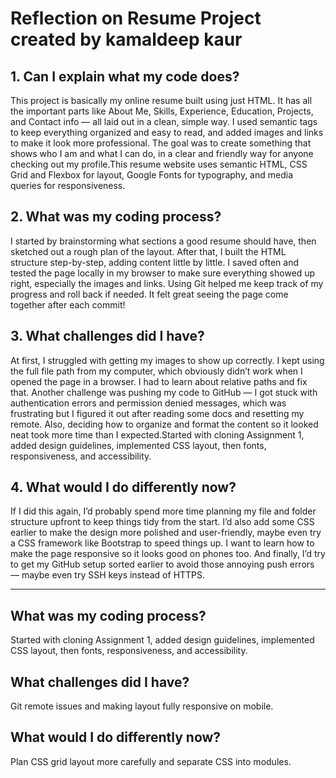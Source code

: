 # Reflection on Resume Project created by kamaldeep kaur 

## 1. Can I explain what my code does?

This project is basically my online resume built using just HTML. It has all the important parts like About Me, Skills, Experience, Education, Projects, and Contact info — all laid out in a clean, simple way. I used semantic tags to keep everything organized and easy to read, and added images and links to make it look more professional. The goal was to create something that shows who I am and what I can do, in a clear and friendly way for anyone checking out my profile.This resume website uses semantic HTML, CSS Grid and Flexbox for layout, Google Fonts for typography, and media queries for responsiveness.


## 2. What was my coding process?

I started by brainstorming what sections a good resume should have, then sketched out a rough plan of the layout. After that, I built the HTML structure step-by-step, adding content little by little. I saved often and tested the page locally in my browser to make sure everything showed up right, especially the images and links. Using Git helped me keep track of my progress and roll back if needed. It felt great seeing the page come together after each commit!

## 3. What challenges did I have?

At first, I struggled with getting my images to show up correctly. I kept using the full file path from my computer, which obviously didn’t work when I opened the page in a browser. I had to learn about relative paths and fix that. Another challenge was pushing my code to GitHub — I got stuck with authentication errors and permission denied messages, which was frustrating but I figured it out after reading some docs and resetting my remote. Also, deciding how to organize and format the content so it looked neat took more time than I expected.Started with cloning Assignment 1, added design guidelines, implemented CSS layout, then fonts, responsiveness, and accessibility.


## 4. What would I do differently now?

If I did this again, I’d probably spend more time planning my file and folder structure upfront to keep things tidy from the start. I’d also add some CSS earlier to make the design more polished and user-friendly, maybe even try a CSS framework like Bootstrap to speed things up. I want to learn how to make the page responsive so it looks good on phones too. And finally, I’d try to get my GitHub setup sorted earlier to avoid those annoying push errors — maybe even try SSH keys instead of HTTPS.

---


## What was my coding process?
Started with cloning Assignment 1, added design guidelines, implemented CSS layout, then fonts, responsiveness, and accessibility.

## What challenges did I have?
Git remote issues and making layout fully responsive on mobile.

## What would I do differently now?
Plan CSS grid layout more carefully and separate CSS into modules.


